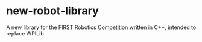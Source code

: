 new-robot-library
=================

A new library for the FIRST Robotics Competition written in C++, intended to replace WPILib

